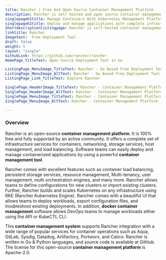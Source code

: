 ```yaml
---
title: Rancher | Free And Open Source Container Management Platform
description: Rancher is self hosted and open source container management system. It helps DevOps teams to easily deploy, manage and run Kubernetes everywhere.
singlepageh1title: Manage Containers With Kubernetes Management Platform
singlepageh2title: Deploy and manage applications with complete infrastructure services for containers, networking, storage services, host management, and load balancing.
Shortdescriptionlistingpage: Rancher is self-hosted container management platform that enables DevOps teams for deploying, managing, and running Kubernetes clusters everywhere.
linktitle: Rancher
Imagetext:  Free Deployment Tool 
draft: false
weight: 5
layout: "single"
GithubLink: https://github.com/rancher/rancher
HomePage_TitleText: Open Source Deployment Tool in Go

ListingPage_MenuImage_TitleText: Rancher - Go Based Free Deployment Tool
ListingPage_MenuImage_AltText: Rancher - Go Based Free Deployment Tool
ListingPage_Link_TitleText: Explore Rancher

SinglePage_HeaderImage_TitleText: Rancher - Container Management Platform
SinglePage_HeaderImage_AltText: Rancher - Container Management Platform
SinglePage_MenuImage_TitleText: Rancher - Container Management Platform
SinglePage_MenuImage_AltText: Rancher - Container Management Platform

---
```

### **Overview**

Rancher is an open-source **container management platform**. It is 100% free and fully supported by an active community. It offers a complete set of infrastructure services for containers, networking, storage services, host management, and load balancing. Software teams can easily deploy and manage containerized applications by using a powerful **container management tool**.

Rancher comes with excellent features such as container load balancing, persistent storage services, resource management, Multi-tenancy, user management, multi orchestration engines, and many more. Rancher allows teams to define configurations for new clusters or import existing clusters. Further, Rancher builds and scales Kubernetes on any infrastructure using RKE (Rancher Kubernetes Engine). Rancher comes with a beautiful UI that allows teams to deploy workloads, export configuration files, and troubleshoot existing deployments. In addition, **docker container management** software allows DevOps teams to manage workloads either using the API or KubeCTL CLI.

This **container management system** supports Rancher integration with a wide range of popular services for container operations such as Aqua, GitLab, Sysdig, Datadog, Artifactory, Portworx, and Calico. Rancher is written in Go &amp; Python languages, and source code is available at GitHub. The license for this open-source **container management platform** is Apache-2.0.
